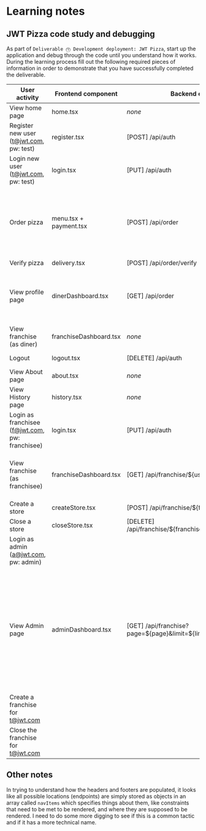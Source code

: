 # Learning notes

## JWT Pizza code study and debugging

As part of `Deliverable ⓵ Development deployment: JWT Pizza`, start up the application and debug through the code until you understand how it works. During the learning process fill out the following required pieces of information in order to demonstrate that you have successfully completed the deliverable.

| User activity                                       | Frontend component | Backend endpoints | Database SQL |
| --------------------------------------------------- | ------------------ | ----------------- | ------------ |
| View home page                                      |   home.tsx         |     *none*        | *none*       |
| Register new user<br/>(t@jwt.com, pw: test)         |   register.tsx     | [POST] /api/auth  | INSERT INTO user (name, email, password) VALUES (?, ?, ?) INSERT INTO userRole (userId, role, objectId) VALUES (?, ?, ?)             |
| Login new user<br/>(t@jwt.com, pw: test)            |   login.tsx        | [PUT] /api/auth   | SELECT * FROM user WHERE email=?           |
| Order pizza                                         | menu.tsx + payment.tsx | [POST] /api/order | INSERT INTO dinerOrder (dinerId, franchiseId, storeId, date) VALUES (?, ?, ?, now( )), [user.id, order.franchiseId, order.storeId] <br/> INSERT INTO orderItem (orderId, menuId, description, price) VALUES (?, ?, ?, ?), [orderId, menuId, item.description, item.price]|
| Verify pizza                                        |  delivery.tsx | [POST] /api/order/verify |   *none*   |
| View profile page                                   | dinerDashboard.tsx | [GET] /api/order  | SELECT id, franchiseId, storeId, date FROM dinerOrder WHERE dinerId=? LIMIT \${offset},\${config.db.listPerPage} <br/> SELECT id, menuId, description, price FROM orderItem WHERE orderId=?             |
| View franchise<br/>(as diner)                       | franchiseDashboard.tsx | *none*| *none*|
| Logout                                              |  logout.tsx        |[DELETE] /api/auth | DELETE FROM auth WHERE token=?|
| View About page                                     | about.tsx          | *none*            | *none*       |
| View History page                                   | history.tsx        | *none*            | *none*       |
| Login as franchisee<br/>(f@jwt.com, pw: franchisee) | login.tsx          | [PUT] /api/auth   | SELECT * FROM userRole WHERE userId=?|
| View franchise<br/>(as franchisee)                  | franchiseDashboard.tsx| [GET] /api/franchise/${user.id}|SELECT objectId FROM userRole WHERE role='franchisee' AND userId=? <br/> SELECT id, name FROM franchise WHERE id in (${franchiseIds.join(',')})|
| Create a store                                      |  createStore.tsx   | [POST] /api/franchise/\${franchise.id}/store| INSERT INTO store (franchiseId, name) VALUES (?, ?)|
| Close a store                                       |  closeStore.tsx    | [DELETE] /api/franchise/\${franchise.id}/store/\${store.id}| DELETE FROM store WHERE franchiseId=? AND id=? |
| Login as admin<br/>(a@jwt.com, pw: admin)           |                    |                   |              |
| View Admin page                                     | adminDashboard.tsx | [GET] /api/franchise?page=\${page}\&limit=\${limit}\&name=$\{nameFilter} | SELECT id, name FROM franchise WHERE name LIKE ? LIMIT \${limit + 1} OFFSET \${offset} <br/> SELECT u.id, u.name, u.email FROM userRole AS ur JOIN user AS u ON u.id=ur.userId WHERE ur.objectId=? AND ur.role='franchisee' <br/> SELECT s.id, s.name, COALESCE(SUM(oi.price), 0) AS totalRevenue FROM dinerOrder AS do JOIN orderItem AS oi ON do.id=oi.orderId RIGHT JOIN store AS s ON s.id=do.storeId WHERE s.franchiseId=? GROUP BY s.id  <br/>            |
| Create a franchise for t@jwt.com                    |                    |                   |              |
| Close the franchise for t@jwt.com                   |                    |                   |              |

## Other notes

In trying to understand how the headers and footers are populated, it looks like all possible locations (endpoints) are simply stored as objects in an array called `navItems` which specifies things about them, like constraints that need to be met to be rendered, and where they are supposed to be rendered. I need to do some more digging to see if this is a common tactic and if it has a more technical name.
